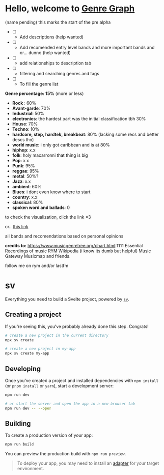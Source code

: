 # Hello, welcome to [Genre Graph](https://genresgraph.netlify.app/)
(name pending)
this marks the start of the pre alpha

- [ ] - Add descriptions (help wanted)
- [ ] - Add recomended entry level bands and more important bands and or... dunno (help wanted)
- [ ] - add relationships to description tab
- [ ] - filtering and searching genres and tags
- [ ] - To fill the genre list



**Genre percentage: 15%** (more or less)

- **Rock** : 60%
- **Avant-garde**: 70%
- **Industrial**: 50%
- **electronics**: the hardest part was the initial classification tbh 30%
- **House**: 70%
- **Techno**: 10%
- **hardcore, step, hardtek, breakbeat**: 80% (lacking some recs and better descs tho)
- **world music**: i only got caribbean and is at 80%
- **hiphop**: x.x
- **folk**: holy macarronni that thing is big
- **Pop**: x.x
- **Punk**: 95%
- **reggae**: 95%
- **metal**: 50%?
- **Jazz**: x.x
- **ambient**: 60%
- **Blues**: i dont even know where to start
- **country**: x.x
- **classical**: 80% 
- **spoken word and ballads**: 0




to check the visualization, click the link =3

or..
[this link](https://genresgraph.netlify.app/)

all bands and recomendations based on personal opinions

**credits to:**
https://www.musicgenretree.org/chart.html
1111 Essential Recordings of music
RYM
Wikipedia (i know its dumb but helpful)
Music Gateway
Musicmap
and friends.

follow me on rym and/or lastfm

# sv

Everything you need to build a Svelte project, powered by [`sv`](https://github.com/sveltejs/cli).

## Creating a project

If you're seeing this, you've probably already done this step. Congrats!

```bash
# create a new project in the current directory
npx sv create

# create a new project in my-app
npx sv create my-app
```

## Developing

Once you've created a project and installed dependencies with `npm install` (or `pnpm install` or `yarn`), start a development server:

```bash
npm run dev

# or start the server and open the app in a new browser tab
npm run dev -- --open
```

## Building

To create a production version of your app:

```bash
npm run build
```

You can preview the production build with `npm run preview`.

> To deploy your app, you may need to install an [adapter](https://svelte.dev/docs/kit/adapters) for your target environment.

